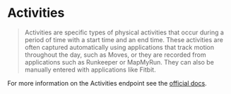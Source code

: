 # Activities

> Activities are specific types of physical activities that occur during a period of
> time with a start time and an end time. These activities are often captured
> automatically using applications that track motion throughout the day, such as Moves,
> or they are recorded from applications such as Runkeeper or MapMyRun. They can also
> be manually entered with applications like Fitbit.

For more information on the Activities endpoint see the [official docs](https://docs.humanapi.co/docs/activities).

